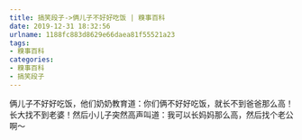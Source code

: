 ```yaml
---
title: 搞笑段子->俩儿子不好好吃饭 | 糗事百科
date: 2019-12-31 18:32:56
urlname: 1188fc883d8629e66daea81f55521a23
tags: 
- 糗事百科
categories:
- 糗事百科
- 搞笑段子
---
```

俩儿子不好好吃饭，他们奶奶教育道：你们俩不好好吃饭，就长不到爸爸那么高！长大找不到老婆！然后小儿子突然高声叫道：我可以长妈妈那么高，然后找个老公啊～


